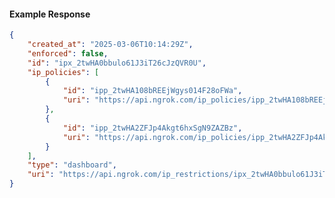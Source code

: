 <!-- Code generated for API Clients. DO NOT EDIT. -->

#### Example Response

```json
{
	"created_at": "2025-03-06T10:14:29Z",
	"enforced": false,
	"id": "ipx_2twHA0bbulo61J3iT26cJzQVR0U",
	"ip_policies": [
		{
			"id": "ipp_2twHA108bREEjWgys014F28oFWa",
			"uri": "https://api.ngrok.com/ip_policies/ipp_2twHA108bREEjWgys014F28oFWa"
		},
		{
			"id": "ipp_2twHA2ZFJp4Akgt6hxSgN9ZAZBz",
			"uri": "https://api.ngrok.com/ip_policies/ipp_2twHA2ZFJp4Akgt6hxSgN9ZAZBz"
		}
	],
	"type": "dashboard",
	"uri": "https://api.ngrok.com/ip_restrictions/ipx_2twHA0bbulo61J3iT26cJzQVR0U"
}
```
